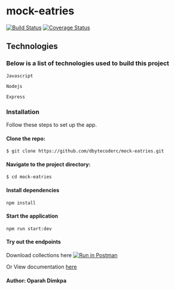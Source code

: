# mock-eatries

[![Build Status](https://travis-ci.org/dbytecoderc/mock-eatries.svg?branch=develop)](https://travis-ci.org/dbytecoderc/mock-eatries) [![Coverage Status](https://coveralls.io/repos/github/dbytecoderc/mock-eatries/badge.svg?branch=develop)](https://coveralls.io/github/dbytecoderc/mock-eatries?branch=develop)

## Technologies

### Below is a list of technologies used to build this project

`Javascript`

`Nodejs`

`Express`

### Installation

Follow these steps to set up the app.

#### Clone the repo:

`$ git clone https://github.com/dbytecoderc/mock-eatries.git`

#### Navigate to the project directory:

`$ cd mock-eatries`

#### Install dependencies

`npm install`

#### Start the application

`npm run start:dev`

#### Try out the endpoints

Download collections here [![Run in Postman](https://run.pstmn.io/button.svg)](https://app.getpostman.com/run-collection/5c152f5b3fae6dd537c3)

Or View documentation [here](https://documenter.getpostman.com/view/6057580/SVtbQQys)

#### Author: Oparah Dimkpa
